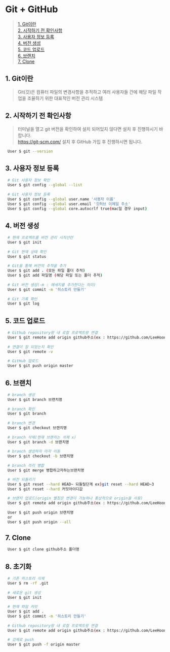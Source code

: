 # Git + GitHub
> [1. Git이란](#1-git이란)   
> [2. 시작하기 전 확인사항](#2-시작하기-전-확인사항)   
> [3. 사용자 정보 등록](#3-사용자-정보-등록)   
> [4. 버전 생성](#4-버전-생성)   
> [5. 코드 업로드](#5-코드-업로드)   
> [6. 브랜치](#6-브랜치)   
> [7. Clone](#7-clone)
## 1. Git이란
> Git(깃)은 컴퓨터 파일의 변경사항을 추적하고 여러 사용자들 간에 해당 파일 작업을 조율하기 위한 대표적인 버전 관리 시스템

## 2. 시작하기 전 확인사항
> 터미널을 열고 git 버전을 확인하여 설치 되어있지 않다면 설치 후 진행하시기 바랍니다.   
> https://git-scm.com/
> 설치 후 GitHub 가입 후 진행하시면 됩니다.
```sh
 User $ git --version
```

## 3. 사용자 정보 등록
```sh
 # Git 사용자 정보 확인
 User $ git config --global --list
 
 # Git 사용자 정보 등록
 User $ git config --global user.name '사용자 이름'
 User $ git config --global user.email '깃허브 이메일 주소'
 User $ git config --global core.autocrlf true(mac일 경우 input)
```

## 4. 버전 생성
```sh
 # 현재 프로젝트를 버전 관리 시작선언
 User $ git init
 
 # Git 현재 상태 확인
 User $ git status
 
 # Git을 통해 버전의 추적을 추가
 User $ git add . (모든 파일 폴더 추적)
 User $ git add 파일명 (해당 파일 또는 폴더 추적)
 
 # Git 버전 생성(-m : 메세지를 추가한다는 의미)
 User $ git commit -m '히스토리 만들기'
 
 # Git 기록 확인
 User $ git log
```

## 5. 코드 업로드
```sh
 # Github repository랑 내 로컬 프로젝트랑 연결
 User $ git remote add origin github주소(ex : https://github.com/LeeHoonWook/Git.git)
 
 # 연결이 잘 되었는지 확인
 User $ git remote -v
 
 # GitHub 업로드
 User $ git push origin master
```

## 6. 브랜치
```sh
 # branch 생성
 User $ git branch 브랜치명
 
 # branch 확인
 User $ git branch
 
 # branch 변경
 User $ git checkout 브랜치명
 
 # branch 삭제(현재 브랜치는 삭제 x)
 User $ git branch -d 브랜치명
 
 # branch 생성하자 마자 이동
 User $ git checkout -b 브랜치명
 
 # branch 끼리 병합
 User $ git merge 병합하고자하는브랜치명

 # 버전 되돌리기
 User $ git reset --hard HEAD~ 되돌릴단계 ex)git reset --hard HEAD~3
 User $ git reset --hard 커밋아이디값
 
 # 브랜치 업로드(origin 별칭은 변경이 가능하나 통상적으로 origin을 사용)
 User $ git remote add origin github주소(ex : https://github.com/LeeHoonWook/Git.git)
 
 User $ git push origin 브랜치명 
 or
 User $ git push origin --all
```

## 7. Clone
```sh
 User $ git clone github주소 폴더명
```

## 8. 초기화

```sh
 # 기존 히스토리 삭제
 User $ rm -rf .git
 
 # 새로운 git 생성
 User $ git init
 
 # 현재 파일 커밋
 User $ git add .
 User $ git commit -m '히스토리 만들기'
 
 # Github repository랑 내 로컬 프로젝트랑 연결
 User $ git remote add origin github주소(ex : https://github.com/LeeHoonWook/Git.git)
 
 # 강제로 push
 User $ git push -f origin master
 
```
